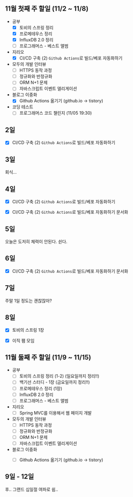 ## 11월 첫째 주 할일 (11/2 ~ 11/8)

- 공부
  - [x] 토비의 스프링 정리
  - [x] 프로메테우스 정리
  - [x] InfluxDB 2.0 정리
  - [ ] 프로그래머스 - 베스트 앨범
- 지리오
  - [x] CI/CD 구축 (2) `Github Actions`로 빌드/베포 자동화하기
- 모두의 개발 인터뷰
  - [ ] HTTPS 동작 과정
  - [ ] 정규화와 반정규화
  - [ ] ORM N+1 문제
  - [ ] 자바스크립트 이벤트 델리게이션
- 블로그 이중화
  - [x] Github Actions 옮기기 (github.io -> tistory)
- 코딩 테스트
  - [ ] 프로그래머스 코드 챌린지 (11/05 19:30)

## 2일

- [x] CI/CD 구축 (2) `Github Actions`로 빌드/베포 자동화하기


## 3일

회식...


## 4일

- [x] CI/CD 구축 (2) `Github Actions`로 빌드/베포 자동화하기
- [x] CI/CD 구축 (2) `Github Actions`로 빌드/베포 자동화하기 문서화


## 5일

오늘은 도저히 체력이 안된다. 쉰다.

## 6일

- [x] CI/CD 구축 (2) `Github Actions`로 빌드/베포 자동화하기 문서화


## 7일

주말 1일 정도는 괜찮잖아?


## 8일

- [x] 토비의 스프링 1장
- [x] 이직 팸 모임


## 11월 둘째 주 할일 (11/9 ~ 11/15)

- 공부
  - [ ] 토비의 스프링 정리 (1-2) (일요일까지 정리!!)
  - [ ] 백기선 스터디 - 1장 (금요일까지 정리!!)
  - [ ] 프로메테우스 정리 (1장)
  - [ ] InfluxDB 2.0 정리 
  - [ ] 프로그래머스 - 베스트 앨범
- 지리오
  - [ ] Spring MVC를 이용해서 웹 페이지 개발
- 모두의 개발 인터뷰
  - [ ] HTTPS 동작 과정
  - [ ] 정규화와 반정규화
  - [ ] ORM N+1 문제
  - [ ] 자바스크립트 이벤트 델리게이션
- 블로그 이중화
  - [ ] Github Actions 옮기기 (github.io -> tistory)


## 9일 - 12일

후.. 그랜드 십일절 여파로 쉼..
